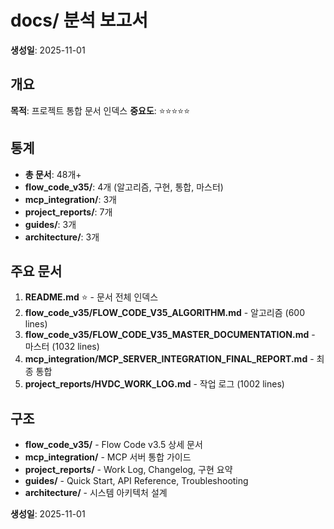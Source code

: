 # docs/ 분석 보고서

**생성일**: 2025-11-01

## 개요
**목적**: 프로젝트 통합 문서 인덱스
**중요도**: ⭐⭐⭐⭐⭐

## 통계
- **총 문서**: 48개+
- **flow_code_v35/**: 4개 (알고리즘, 구현, 통합, 마스터)
- **mcp_integration/**: 3개
- **project_reports/**: 7개
- **guides/**: 3개
- **architecture/**: 3개

## 주요 문서
1. **README.md** ⭐ - 문서 전체 인덱스
2. **flow_code_v35/FLOW_CODE_V35_ALGORITHM.md** - 알고리즘 (600 lines)
3. **flow_code_v35/FLOW_CODE_V35_MASTER_DOCUMENTATION.md** - 마스터 (1032 lines)
4. **mcp_integration/MCP_SERVER_INTEGRATION_FINAL_REPORT.md** - 최종 통합
5. **project_reports/HVDC_WORK_LOG.md** - 작업 로그 (1002 lines)

## 구조
- **flow_code_v35/** - Flow Code v3.5 상세 문서
- **mcp_integration/** - MCP 서버 통합 가이드
- **project_reports/** - Work Log, Changelog, 구현 요약
- **guides/** - Quick Start, API Reference, Troubleshooting
- **architecture/** - 시스템 아키텍처 설계

**생성일**: 2025-11-01

